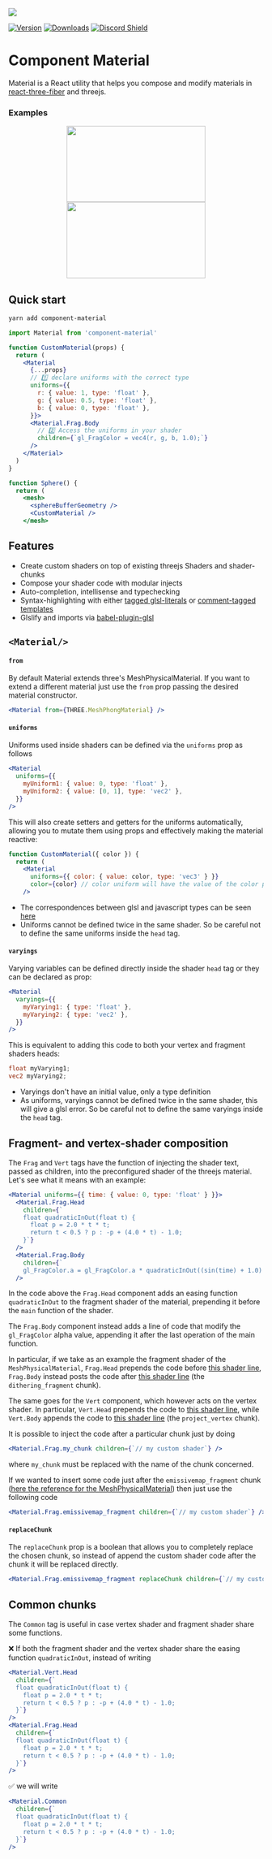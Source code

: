 ![](https://raw.githubusercontent.com/emmelleppi/component-material/master/logo.jpg)

[![Version](https://img.shields.io/npm/v/component-material?style=flat&colorA=000000&colorB=000000)](https://www.npmjs.com/package/component-material)
[![Downloads](https://img.shields.io/npm/dt/component-material.svg?style=flat&colorA=000000&colorB=000000)](https://www.npmjs.com/package/component-material)
[![Discord Shield](https://img.shields.io/discord/740090768164651008?style=flat&colorA=000000&colorB=000000&label=discord&logo=discord&logoColor=ffffff)](https://discord.gg/ZZjjNvJ)

# Component Material

Material is a React utility that helps you compose and modify materials in [react-three-fiber](https://github.com/pmndrs/react-three-fiber) and threejs.

### Examples

<p align="center">
  <a href="https://codesandbox.io/embed/component-material-distortion-example-p4cly?fontsize=14&hidenavigation=1&theme=dark"><img width="274" height="150" src="https://raw.githubusercontent.com/emmelleppi/component-material/master/readme/distortion.jpg" /></a>
  <a href="https://codesandbox.io/embed/component-material-voronoi-example-cuq2n?fontsize=14&hidenavigation=1&theme=dark"><img width="274"  height="150" src="https://raw.githubusercontent.com/emmelleppi/component-material/master/readme/voronoi.jpg" /></a>
</p>

## Quick start

```bash
yarn add component-material
```

```jsx
import Material from 'component-material'

function CustomMaterial(props) {
  return (
    <Material
      {...props}
      // 1️⃣ declare uniforms with the correct type
      uniforms={{
        r: { value: 1, type: 'float' },
        g: { value: 0.5, type: 'float' },
        b: { value: 0, type: 'float' },
      }}>
      <Material.Frag.Body
        // 2️⃣ Access the uniforms in your shader
        children={`gl_FragColor = vec4(r, g, b, 1.0);`}
      />
    </Material>
  )
}

function Sphere() {
  return (
    <mesh>
      <sphereBufferGeometry />
      <CustomMaterial />
    </mesh>
```

## Features

- Create custom shaders on top of existing threejs Shaders and shader-chunks
- Compose your shader code with modular injects
- Auto-completion, intellisense and typechecking
- Syntax-highlighting with either [tagged glsl-literals](https://marketplace.visualstudio.com/items?itemName=boyswan.glsl-literal) or [comment-tagged templates](https://marketplace.visualstudio.com/items?itemName=bierner.comment-tagged-templates)
- Glslify and imports via [babel-plugin-glsl](https://github.com/onnovisser/babel-plugin-glsl)

## `<Material/>`

#### `from`

By default Material extends three's MeshPhysicalMaterial. If you want to extend a different material just use the `from` prop passing the desired material constructor.

```jsx
<Material from={THREE.MeshPhongMaterial} />
```

#### `uniforms`

Uniforms used inside shaders can be defined via the `uniforms` prop as follows

```jsx
<Material
  uniforms={{
    myUniform1: { value: 0, type: 'float' },
    myUniform2: { value: [0, 1], type: 'vec2' },
  }}
/>
```

This will also create setters and getters for the uniforms automatically, allowing you to mutate them using props and effectively making the material reactive:

```jsx
function CustomMaterial({ color }) {
  return (
    <Material
      uniforms={{ color: { value: color, type: 'vec3' } }}
      color={color} // color uniform will have the value of the color prop
    />
```

- The correspondences between glsl and javascript types can be seen [here](https://threejs.org/docs/#api/en/core/Uniform)
- Uniforms cannot be defined twice in the same shader. So be careful not to define the same uniforms inside the `head` tag.

#### `varyings`

Varying variables can be defined directly inside the shader `head` tag or they can be declared as prop:

```jsx
<Material
  varyings={{
    myVarying1: { type: 'float' },
    myVarying2: { type: 'vec2' },
  }}
/>
```

This is equivalent to adding this code to both your vertex and fragment shaders heads:

```glsl
float myVarying1;
vec2 myVarying2;
```

- Varyings don't have an initial value, only a type definition
- As uniforms, varyings cannot be defined twice in the same shader, this will give a glsl error. So be careful not to define the same varyings inside the `head` tag.

## Fragment- and vertex-shader composition

The `Frag` and `Vert` tags have the function of injecting the shader text, passed as children, into the preconfigured shader of the threejs material. Let's see what it means with an example:

```jsx
<Material uniforms={{ time: { value: 0, type: 'float' } }}>
  <Material.Frag.Head
    children={`
    float quadraticInOut(float t) {
      float p = 2.0 * t * t;
      return t < 0.5 ? p : -p + (4.0 * t) - 1.0;
    }`}
  />
  <Material.Frag.Body
    children={`
    gl_FragColor.a = gl_FragColor.a * quadraticInOut((sin(time) + 1.0) / 2.0);`}
  />
```

In the code above the `Frag.Head` component adds an easing function `quadraticInOut` to the fragment shader of the material, prepending it before the `main` function of the shader.

The `Frag.Body` component instead adds a line of code that modify the `gl_FragColor` alpha value, appending it after the last operation of the main function.

In particular, if we take as an example the fragment shader of the `MeshPhysicalMaterial`, `Frag.Head` prepends the code before [this shader line](https://github.com/mrdoob/three.js/blob/dev/src/renderers/shaders/ShaderLib/meshphysical_frag.glsl.js#L2), `Frag.Body` instead posts the code after [this shader line](https://github.com/mrdoob/three.js/blob/dev/src/renderers/shaders/ShaderLib/meshphysical_frag.glsl.js#L124) (the `dithering_fragment` chunk).

The same goes for the `Vert` component, which however acts on the vertex shader. In particular, `Vert.Head` prepends the code to [this shader line](https://github.com/mrdoob/three.js/blob/dev/src/renderers/shaders/ShaderLib/meshphysical_vert.glsl.js#L2), while `Vert.Body` appends the code to [this shader line](https://github.com/mrdoob/three.js/blob/dev/src/renderers/shaders/ShaderLib/meshphysical_vert.glsl.js#L60) (the `project_vertex` chunk).

It is possible to inject the code after a particular chunk just by doing

```jsx
<Material.Frag.my_chunk children={`// my custom shader`} />
```

where `my_chunk` must be replaced with the name of the chunk concerned.

If we wanted to insert some code just after the `emissivemap_fragment` chunk ([here the reference for the MeshPhysicalMaterial](https://github.com/mrdoob/three.js/blob/dev/src/renderers/shaders/ShaderLib/meshphysical_frag.glsl.js#L99)) then just use the following code

```jsx
<Material.Frag.emissivemap_fragment children={`// my custom shader`} />
```

#### `replaceChunk`

The `replaceChunk` prop is a boolean that allows you to completely replace the chosen chunk, so instead of append the custom shader code after the chunk it will be replaced directly.

```jsx
<Material.Frag.emissivemap_fragment replaceChunk children={`// my custom shader`} />
```

## Common chunks

The `Common` tag is useful in case vertex shader and fragment shader share some functions.

❌ If both the fragment shader and the vertex shader share the easing function `quadraticInOut`, instead of writing

```jsx
<Material.Vert.Head
  children={`
  float quadraticInOut(float t) {
    float p = 2.0 * t * t;
    return t < 0.5 ? p : -p + (4.0 * t) - 1.0;
  }`}
/>
<Material.Frag.Head
  children={`
  float quadraticInOut(float t) {
    float p = 2.0 * t * t;
    return t < 0.5 ? p : -p + (4.0 * t) - 1.0;
  }`}
/>
```

✅ we will write

```jsx
<Material.Common
  children={`
  float quadraticInOut(float t) {
    float p = 2.0 * t * t;
    return t < 0.5 ? p : -p + (4.0 * t) - 1.0;
  }`}
/>
```
